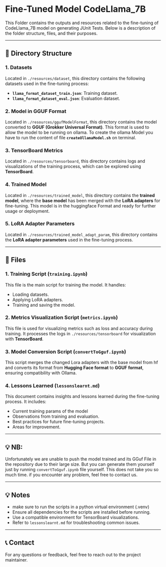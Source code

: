 # Fine-Tuned Model CodeLlama_7B

This Folder contains the outputs and resources related to the fine-tuning of CodeLlama_7B model on generating JUnit Tests. Below is a description of the folder structure, files, and their purposes.

---

## 📂 Directory Structure

### 1. **Datasets**  
Located in `./resources/dataset`, this directory contains the following datasets used in the fine-tuning process:
- **`llama_format_dataset_train.json`**: Training dataset.
- **`llama_format_dataset_eval.json`**: Evaluation dataset.

### 2. **Model in GGUF Format**  
Located in `./resources/ggufModelFormat`, this directory contains the model converted to **GGUF (Grokker Universal Format)**. This format is used to allow the model to be running on ollama.
To create the ollama Model you have to run the content of file **`createOllamaModel.sh`** on terminal.

### 3. **TensorBoard Metrics**  
Located in `./resources/tensorboard`, this directory contains logs and visualizations of the training process, which can be explored using **TensorBoard**.

### 4. **Trained Model**  
Located in `./resources/trained_model`, this directory contains the **trained model**, where the **base model** has been merged with the **LoRA adapters** for fine-tuning. This model is in the huggingface Format and ready for further usage or deployment.

### 5. **LoRA Adapter Parameters**  
Located in `./resources/trained_model_adapt_param`, this directory contains the **LoRA adapter parameters** used in the fine-tuning process.

---

## 📄 Files

### 1. **Training Script (`training.ipynb`)**  
This file is the main script for training the model. It handles:
- Loading datasets.
- Applying LoRA adapters.
- Training and saving the model.

### 2. **Metrics Visualization Script (`metrics.ipynb`)**  
This file is used for visualizing metrics such as loss and accuracy during training. It processes the logs in `./resources/tensorboard` for visualization with **TensorBoard**.

### 3. **Model Conversion Script (`convertToGguf.ipynb`)**  
This script merges the changed Lora adapters with the base model from hf and converts its format from **Hugging Face format** to **GGUF format**, ensuring compatibility with Ollama.
### 4. **Lessons Learned (`lessonslearnt.md`)**  
This document contains insights and lessons learned during the fine-tuning process. It includes:
- Current training params of the model
- Observations from training and evaluation.
- Best practices for future fine-tuning projects.
- Areas for improvement.

---

## 💡 NB:
Unfortunately we are unable to push the model trained and its GGuf File in the repository due to their large size.
But you can generate them yourself just by running `convertToGguf.ipynb` file yourself. This does not take you so much time.
if you encounter any problem, feel free to contact us.

---

## 💡 Notes
- make sure to run the scripts in a python virtual environment (.venv)
- Ensure all dependencies for the scripts are installed before running.
- Use a compatible environment for TensorBoard visualizations.
- Refer to `lessonslearnt.md` for troubleshooting common issues.

---

## 📞 Contact
For any questions or feedback, feel free to reach out to the project maintainer.
